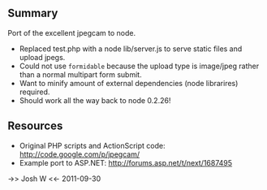 Summary
-------
Port of the excellent jpegcam to node.
* Replaced test.php with a node lib/server.js to serve static files and upload jpegs.
* Could not use `formidable` because the upload type is image/jpeg rather than a normal multipart form submit.
* Want to minify amount of external dependencies (node librarires) required.
* Should work all the way back to node 0.2.26!

Resources
---------
* Original PHP scripts and ActionScript code: http://code.google.com/p/jpegcam/
* Example port to ASP.NET: http://forums.asp.net/t/next/1687495

->> Josh W <<-
2011-09-30
